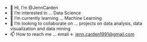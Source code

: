 - 👋 Hi, I’m @JennCarden
- 👀 I’m interested in ... Data Science 
- 🌱 I’m currently learning ... Machine Learning
- 💞️ I’m looking to collaborate on ... projects on data analysis, data visualization and data mining 
- 📫 How to reach me ... email <- jenn.carden1991@gmail.com

<!---
JennCarden/JennCarden is a ✨ special ✨ repository because its `README.md` (this file) appears on your GitHub profile.
You can click the Preview link to take a look at your changes.
--->

